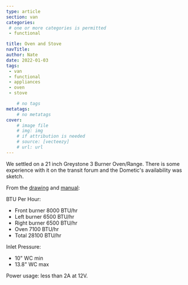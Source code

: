 ```yaml
---
type: article
section: van
categories: 
 # one or more categories is permitted
 - functional

title: Oven and Stove
navTitle: 
author: Nate
date: 2022-01-03
tags:
 - van
 - functional
 - appliances
 - oven
 - stove

	# no tags
metatags:
	# no metatags
cover: 
	# image file
	# img: img
	# if attribution is needed
	# source: [vecteezy]
	# url: url
---
```


We settled on a 21 inch Greystone 3 Burner Oven/Range.  There is some experience with it on the transit forum and the Dometic's availability was sketch.

From the [drawing](greystone-drawing.pdf) and [manual](greystone-instruction-manual.pdf):

BTU Per Hour:
 * Front burner 8000 BTU/hr 
 * Left burner 6500 BTU/hr
 * Right burner 6500 BTU/hr
 * Oven 7100 BTU/hr
 * Total 28100 BTU/hr

Inlet Pressure: 
 * 10" WC min
 * 13.8" WC max

Power usage: less than 2A at 12V.


